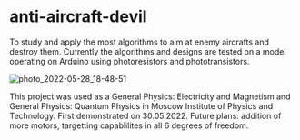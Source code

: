 # anti-aircraft-devil 
To study and apply the most algorithms to aim at enemy aircrafts and destroy them. Currently the algorithms and designs are tested on a model operating on Arduino using photoresistors and phototransistors.

![photo_2022-05-28_18-48-51](https://user-images.githubusercontent.com/58966086/172533020-0aa22adb-8679-4f7d-a242-8706e6abbf12.jpg)

This project was used as a General Physics: Electricity and Magnetism and General Physics: Quantum Physics in Moscow Institute of Physics and Technology. First demonstrated on 30.05.2022. Future plans: addition of more motors, targetting capablilites in all 6 degrees of freedom. 
